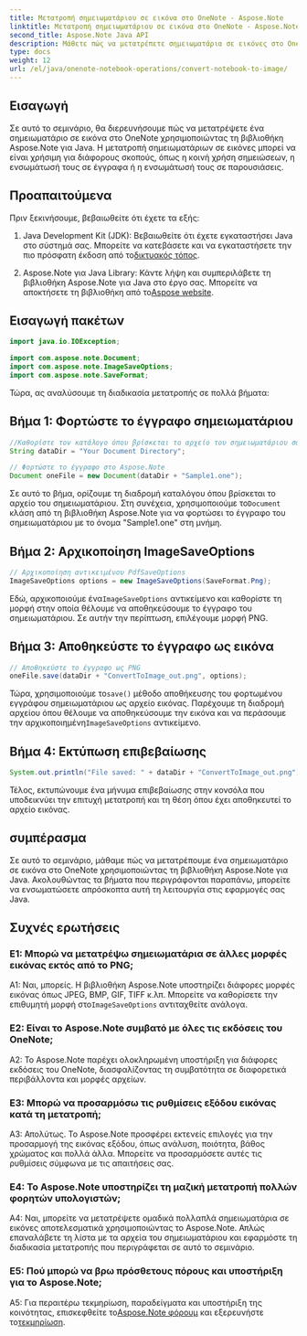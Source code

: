 ```yaml
---
title: Μετατροπή σημειωματάριου σε εικόνα στο OneNote - Aspose.Note
linktitle: Μετατροπή σημειωματάριου σε εικόνα στο OneNote - Aspose.Note
second_title: Aspose.Note Java API
description: Μάθετε πώς να μετατρέπετε σημειωματάρια σε εικόνες στο OneNote χρησιμοποιώντας το Aspose.Note για Java. Ενσωματώστε εύκολα αυτή τη λειτουργικότητα στις εφαρμογές σας Java.
type: docs
weight: 12
url: /el/java/onenote-notebook-operations/convert-notebook-to-image/
---
```

## Εισαγωγή

Σε αυτό το σεμινάριο, θα διερευνήσουμε πώς να μετατρέψετε ένα σημειωματάριο σε εικόνα στο OneNote χρησιμοποιώντας τη βιβλιοθήκη Aspose.Note για Java. Η μετατροπή σημειωματάριων σε εικόνες μπορεί να είναι χρήσιμη για διάφορους σκοπούς, όπως η κοινή χρήση σημειώσεων, η ενσωμάτωσή τους σε έγγραφα ή η ενσωμάτωσή τους σε παρουσιάσεις.

## Προαπαιτούμενα

Πριν ξεκινήσουμε, βεβαιωθείτε ότι έχετε τα εξής:

1.  Java Development Kit (JDK): Βεβαιωθείτε ότι έχετε εγκαταστήσει Java στο σύστημά σας. Μπορείτε να κατεβάσετε και να εγκαταστήσετε την πιο πρόσφατη έκδοση από το[δικτυακός τόπος](https://www.oracle.com/java/technologies/javase-jdk15-downloads.html).

2.  Aspose.Note για Java Library: Κάντε λήψη και συμπεριλάβετε τη βιβλιοθήκη Aspose.Note για Java στο έργο σας. Μπορείτε να αποκτήσετε τη βιβλιοθήκη από το[Aspose website](https://releases.aspose.com/note/java/).

## Εισαγωγή πακέτων

```java
import java.io.IOException;

import com.aspose.note.Document;
import com.aspose.note.ImageSaveOptions;
import com.aspose.note.SaveFormat;
```

Τώρα, ας αναλύσουμε τη διαδικασία μετατροπής σε πολλά βήματα:

## Βήμα 1: Φορτώστε το έγγραφο σημειωματάριου

```java
//Καθορίστε τον κατάλογο όπου βρίσκεται το αρχείο του σημειωματάριου σας
String dataDir = "Your Document Directory";

// Φορτώστε το έγγραφο στο Aspose.Note
Document oneFile = new Document(dataDir + "Sample1.one");
```

 Σε αυτό το βήμα, ορίζουμε τη διαδρομή καταλόγου όπου βρίσκεται το αρχείο του σημειωματάριου. Στη συνέχεια, χρησιμοποιούμε το`Document` κλάση από τη βιβλιοθήκη Aspose.Note για να φορτώσει το έγγραφο του σημειωματάριου με το όνομα "Sample1.one" στη μνήμη.

## Βήμα 2: Αρχικοποίηση ImageSaveOptions

```java
// Αρχικοποίηση αντικειμένου PdfSaveOptions
ImageSaveOptions options = new ImageSaveOptions(SaveFormat.Png);
```

 Εδώ, αρχικοποιούμε ένα`ImageSaveOptions` αντικείμενο και καθορίστε τη μορφή στην οποία θέλουμε να αποθηκεύσουμε το έγγραφο του σημειωματάριου. Σε αυτήν την περίπτωση, επιλέγουμε μορφή PNG.

## Βήμα 3: Αποθηκεύστε το έγγραφο ως εικόνα

```java
// Αποθηκεύστε το έγγραφο ως PNG
oneFile.save(dataDir + "ConvertToImage_out.png", options);
```

 Τώρα, χρησιμοποιούμε το`save()` μέθοδο αποθήκευσης του φορτωμένου εγγράφου σημειωματάριου ως αρχείο εικόνας. Παρέχουμε τη διαδρομή αρχείου όπου θέλουμε να αποθηκεύσουμε την εικόνα και να περάσουμε την αρχικοποιημένη`ImageSaveOptions` αντικείμενο.

## Βήμα 4: Εκτύπωση επιβεβαίωσης

```java
System.out.println("File saved: " + dataDir + "ConvertToImage_out.png");
```

Τέλος, εκτυπώνουμε ένα μήνυμα επιβεβαίωσης στην κονσόλα που υποδεικνύει την επιτυχή μετατροπή και τη θέση όπου έχει αποθηκευτεί το αρχείο εικόνας.

## συμπέρασμα

Σε αυτό το σεμινάριο, μάθαμε πώς να μετατρέπουμε ένα σημειωματάριο σε εικόνα στο OneNote χρησιμοποιώντας τη βιβλιοθήκη Aspose.Note για Java. Ακολουθώντας τα βήματα που περιγράφονται παραπάνω, μπορείτε να ενσωματώσετε απρόσκοπτα αυτή τη λειτουργία στις εφαρμογές σας Java.

## Συχνές ερωτήσεις

### Ε1: Μπορώ να μετατρέψω σημειωματάρια σε άλλες μορφές εικόνας εκτός από το PNG;

 Α1: Ναι, μπορείς. Η βιβλιοθήκη Aspose.Note υποστηρίζει διάφορες μορφές εικόνας όπως JPEG, BMP, GIF, TIFF κ.λπ. Μπορείτε να καθορίσετε την επιθυμητή μορφή στο`ImageSaveOptions` αντιταχθείτε ανάλογα.

### Ε2: Είναι το Aspose.Note συμβατό με όλες τις εκδόσεις του OneNote;

A2: Το Aspose.Note παρέχει ολοκληρωμένη υποστήριξη για διάφορες εκδόσεις του OneNote, διασφαλίζοντας τη συμβατότητα σε διαφορετικά περιβάλλοντα και μορφές αρχείων.

### Ε3: Μπορώ να προσαρμόσω τις ρυθμίσεις εξόδου εικόνας κατά τη μετατροπή;

Α3: Απολύτως. Το Aspose.Note προσφέρει εκτενείς επιλογές για την προσαρμογή της εικόνας εξόδου, όπως ανάλυση, ποιότητα, βάθος χρώματος και πολλά άλλα. Μπορείτε να προσαρμόσετε αυτές τις ρυθμίσεις σύμφωνα με τις απαιτήσεις σας.

### Ε4: Το Aspose.Note υποστηρίζει τη μαζική μετατροπή πολλών φορητών υπολογιστών;

A4: Ναι, μπορείτε να μετατρέψετε ομαδικά πολλαπλά σημειωματάρια σε εικόνες αποτελεσματικά χρησιμοποιώντας το Aspose.Note. Απλώς επαναλάβετε τη λίστα με τα αρχεία του σημειωματάριου και εφαρμόστε τη διαδικασία μετατροπής που περιγράφεται σε αυτό το σεμινάριο.

### Ε5: Πού μπορώ να βρω πρόσθετους πόρους και υποστήριξη για το Aspose.Note;

 A5: Για περαιτέρω τεκμηρίωση, παραδείγματα και υποστήριξη της κοινότητας, επισκεφθείτε το[Aspose.Note φόρουμ](https://forum.aspose.com/c/note/28) και εξερευνήστε το[τεκμηρίωση](https://reference.aspose.com/note/java/).